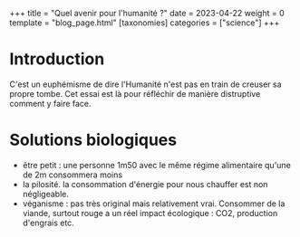 +++
title = "Quel avenir pour l'humanité ?"
date = 2023-04-22
weight = 0
template = "blog_page.html"
[taxonomies]
categories = ["science"]
+++

# Introduction

C'est un euphémisme de dire l'Humanité n'est pas en train de creuser sa propre tombe.
Cet essai est là pour réfléchir de manière distruptive comment y faire face.

# Solutions biologiques

- être petit : une personne 1m50 avec le même régime alimentaire qu'une de 2m consommera moins
- la pilosité. la consommation d'énergie pour nous chauffer est non négligeable.
- véganisme : pas très original mais relativement vrai. Consommer de la viande, surtout rouge a un réel impact écologique : CO2, production d'engrais etc.
